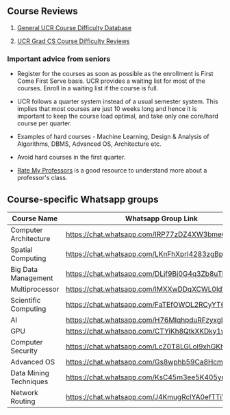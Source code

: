 ## Course Reviews

1. [General UCR Course Difficulty Database](https://docs.google.com/spreadsheets/d/1qiy_Oi8aFiPmL4QSTR3zHe74kmvc6e_159L1mAUUlU0/edit#gid=0)

2. [UCR Grad CS Course Difficulty Reviews](https://docs.google.com/spreadsheets/d/17ovp5iLEcPAA3S19mD7oKel99CmkNn0l/edit#gid=1532022067)


### Important advice from seniors

* Register for the courses as soon as possible as the enrollment is First Come First Serve basis. UCR provides a waiting list for most of the courses. Enroll in a waiting list if the course is full.

* UCR follows a quarter system instead of a usual semester system. This implies that most courses are just 10 weeks long and hence it is important to keep 
the course load optimal, and take only one core/hard course per quarter.

* Examples of hard courses - Machine Learning, Design & Analysis of Algorithms, DBMS, Advanced OS, Architecture etc.

* Avoid hard courses in the first quarter.

* [Rate My Professors](https://www.ratemyprofessors.com/search/teachers?query=*&sid=1076) is a good resource to understand more about a professor's class.

## Course-specific Whatsapp groups

|Course Name | Whatsapp Group Link |
| ------------- | -------------    |
| Computer Architecture | https://chat.whatsapp.com/IRP77zDZ4XW3bme0OKWECQ | 
| Spatial Computing | https://chat.whatsapp.com/LKnFhXprI4283zgBpJH2MC |
| Big Data Management | https://chat.whatsapp.com/DLjf9Bj0G4q3Zb8uTL1ioH | 
| Multiprocessor  | https://chat.whatsapp.com/IMXXwDDqXCWL0ldWh0BdCU |
| Scientific Computing | https://chat.whatsapp.com/FaTEfOWOL2RCyYT6RTCORH |
| AI | https://chat.whatsapp.com/H76MIqhpduRFzyxgIKsYRc | 
| GPU | https://chat.whatsapp.com/CTYiKh8QtkXKDky1w7FzvD |
| Computer Security | https://chat.whatsapp.com/LcZ0T8LGLol9xhGKhOojRY | 
| Advanced OS | https://chat.whatsapp.com/Gs8wphb59Ca8HcmLwZMrud | 
| Data Mining Techniques | https://chat.whatsapp.com/KsC45m3ee5K405ymGB6uEj | 
| Network Routing | https://chat.whatsapp.com/J4KmugRclYA0efTTiYUhuH | 
